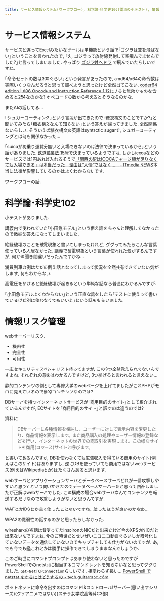 ```yaml
---
title: サービス情報システム(ワークフロー), 科学論･科学史102(電流の小テスト), 情報リスク管理(webサーバーリスク)
---
```


# サービス情報システム

サービスと違ってExcelみたいなツールは単機能という話で｢ゴジラは空を飛ばない｣ということを言われたので,
｢え, ゴジラって放射線発射して空飛んでませんでした?｣と言ってしまいました.
やっぱり
[ゴジラ対ヘドラ](https://ja.wikipedia.org/wiki/%E3%82%B4%E3%82%B8%E3%83%A9%E5%AF%BE%E3%83%98%E3%83%89%E3%83%A9)
で飛んでいたらしいですね.

｢命令セットの数は300ぐらい｣という発言があったので,
amd64/x64の命令数は実際いくつなんだろうと思って調べようと思ったけど全然出てこない.
[coder64 edition | X86 Opcode and Instruction Reference 1.12](http://ref.x86asm.net/coder64.html)によると無効なものを含めると254なのかな?
オペコードの数から考えるとそうなるのかな.

またAIの話してる…

｢シュガーコーティング｣という言葉が出てきたので｢糖衣構文のことですか?｣と聞いてみたら｢糖衣構文なんて知らない｣という答えが帰ってきました.
全然関係ないらしい.
そういえば糖衣構文の英語はsyntactic sugarで,
シュガーコーティングとは何も関係なかった…

｢suicaが初乗り運賃分無いと入場できないのは法律で決まっているから｣という話がありました.
[鉄道営業法 15号](http://elaws.e-gov.go.jp/search/elawsSearch/elaws_search/lsg0500/detail?lawId=133AC0000000065)で決まっているようですね.
しかしicocaなどのサービスでは1円あれば入れるそうで[「関西の駅はICOCAチャージ額が足りなくても入場できる」は本当だった　理由は“人情”ではなく…… - ITmedia NEWS](http://www.itmedia.co.jp/news/articles/1701/30/news139.html)本当に法律が影響しているのかはよくわからないです.

ワークフローの話.

# 科学論･科学史102

小テストがありました.

講義内で使われていた｢小田急モデル｣という例え話をちゃんと理解してなかったので微妙な答えになってしまいました.

絶縁破壊のことを破電現象と書いてしまったけれど,
ググってみたらこんな言葉使っている人居なかった.
講義で破電現象という言葉が使われた気がするんですが,
何かの聞き間違いだったんですかね…

満員列車の例はただの例え話となってしまって状況を全然共有できていない気がします,
何もわからない.

高電圧をかけると絶縁破壊が起きるという単純な話なら普通にわかるんですが.

｢小田急モデルよくわからない｣という正直な話をしたら｢テストに使えって書いているけど別に使わなくてもいいよ｣という話をもらいました.

# 情報リスク管理

webサーバーリスク.

* 機密性
* 完全性
* 可用性

一応セキュリティスペシャリスト持ってますが,
この3つ全然覚えられてないんですよね.
それぞれの意味はわかるんですけど,
3つ挙げろと言われると言えない…

静的コンテンツの例として専修大学のwebページを上げてましたがこれPHPがモロに見えているので動的コンテンツなのでは?

DBサーバを持つインターネットサービスが｢商用目的のサイト｣として紹介されているんですが,
ECサイトを｢商用目的のサイト｣と訳すのは違うのでは?

資料に

> DBサーバーに各種情報を格納し、ユーザーに対して表示内容を変更したり、商品情報を表示します。また商品購入の処理やユーザー情報の登録などを行い、インターネットの世界での商取引を実現します。この様なサイトを商用(コマース)サイトと呼びます。

と書いてあるんですが,
DBを使わなくても広告収入を得ている商用のサイト(例えばこのサイト)はありますし,
逆にDBを使っていても商用ではないwebサービス(例えばWikipediaとか)はたくさんあると思います.

webサーバとアプリケーションサーバとデータベースサーバどれが一番攻撃しやすいと思う?
という問いがきたのでデータベースサーバーだと思って回答しましたが正解はwebサーバでした.
この構成の場合webサーバなんてコンテンツを転送するだけなので攻撃しようがないと思うんですが.

WAFとかIDSとか全く使ったことないですね…使ったほうが良いのかなあ…

WPA2の脆弱性の話するのかと思ったらしなかった.

wiresharkの盗聴は昔使ってたinspironのNICだと出来たけど今のXPSのNICだと出来ないんですよね.
今のご時世だとせいぜいニコニコ動画ぐらいしか暗号化していないデータを通信していないのでキャプチャしても仕方がないのですが.
あ,
でも今でも艦これとかは勝手に操作できてしまうままなんでしょうか.

このご時世にコマンドプロンプトはあまり使わないと思ったのですがPowerShellでのnetstatに相当するコマンドレットを知らないなと思ってググりました.
`Get-NetTCPConnection`らしいです.
相変わらず長い…
[PowerShell で netstat をするにはどうするの - tech.guitarrapc.cóm](http://tech.guitarrapc.com/entry/2013/08/10/220848)

ボットネットに命令を出すのはコマンド!&コントロール!サーバー(思い出すシリーズ)(クソアニメではない)(ステラ女学院高等科C3部)
